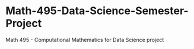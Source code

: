 # Math-495-Data-Science-Semester-Project
Math 495 - Computational Mathematics for Data Science project
